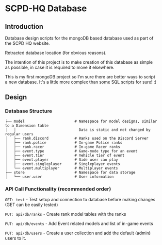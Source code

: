 # SCPD-HQ Database

## Introduction

Database design scripts for the mongoDB based database used as part of the SCPD HQ website.

Retracted database location (for obvious reasons).

The intention of this project is to make creation of this database as simple as possible, in case it is required to move it elsewhere.

This is my first mongoDB project so I'm sure there are better ways to script a new database. It's a little more complex than some SQL scripts for sure! :)

## Design

### Database Structure

```.
├── model                       # Namespace for model designs, similar to a Dimension table
│   │                             Data is static and not changed by regular users
│   ├── rank.discord            # Ranks used on the Discord Server
│   ├── rank.police             # In-game Police ranks
│   ├── rank.racer              # In-game Racer ranks
│   ├── event.type              # Game-mode type for an event
│   ├── event.tier              # Vehicle tier of event
│   ├── event.player            # Side user can play
│   ├── event.singleplayer      # Singleplayer events
│   └── event.multiplayer       # Multiplayer events
├── store                       # Namespace for data storage
│   └── user.user               # User information

```
### API Call Functionality (recommended order)

`GET: test` - Test setup and connection to database before making changes (GET can be easily tested)

`PUT: api/db/ranks` - Create rank model tables with the ranks

`PUT: api/db/events` - Add Event related models and list of in-game events

`PUT: api/db/users` - Create a user collection and add the default (admin) users to it.
